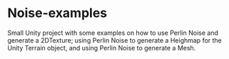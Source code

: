 # Noise-examples
Small Unity project with some examples on how to use Perlin Noise and generate a 2DTexture; using Perlin Noise to generate a Heighmap for the Unity Terrain object, and using Perlin Noise to generate a Mesh.

